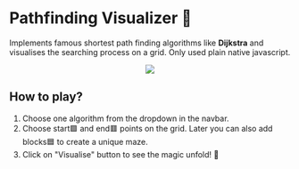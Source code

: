 # Pathfinding Visualizer 🚓

Implements famous shortest path finding algorithms like **Dijkstra** and visualises the searching process on a grid. Only used plain native javascript.

<p align="center">
 <img src="https://user-images.githubusercontent.com/55504616/223959488-3a31e3d1-dab9-45e3-a3e9-3057711976f4.gif"/>
</p>

## How to play?

1. Choose one algorithm from the dropdown in the navbar.
2. Choose start🟩 and end🟥 points on the grid. Later you can also add blocks🟦 to create a unique maze.
3. Click on "Visualise" button to see the magic unfold! 🌠
